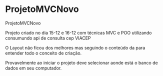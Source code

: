 # ProjetoMVCNovo
ProjetoMVCNovo

Projeto criado no dia 15-12 e 16-12
com técnicas MVC e POO utilizando consumundo api de consulta cep VIACEP

O Layout não ficou dos melhores mas seguindo o conteúdo da para entender todo o conceito de criação.

Provavelmente ao iniciar o projeto deve selecionar aonde está o banco de dados em seu computador.


